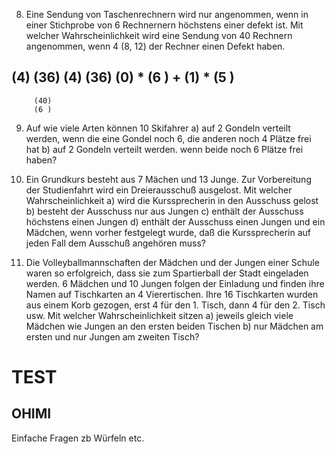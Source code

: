 8. Eine Sendung von Taschenrechnern wird nur angenommen, wenn in einer Stichprobe von 6 Rechnernern höchstens einer defekt ist. Mit welcher Wahrscheinlichkeit wird eine Sendung von 40 Rechnern angenommen, wenn 4 (8, 12) der Rechner einen Defekt haben.

(4)   (36)   (4)   (36)
(0) * (6 ) + (1) * (5 )
-----------------------
         (40)
         (6 )

9. Auf wie viele Arten können 10 Skifahrer
a) auf 2 Gondeln verteilt werden, wenn die eine Gondel noch 6, die anderen noch 4 Plätze frei hat
b) auf 2 Gondeln verteilt werden. wenn beide noch 6 Plätze frei haben?

10. Ein Grundkurs besteht aus 7 Mächen und 13 Junge. Zur Vorbereitung der Studienfahrt wird ein Dreierausschuß ausgelost. Mit welcher Wahrscheinlichkeit
a) wird die Kurssprecherin in den Ausschuss gelost
b) besteht der Ausschuss nur aus Jungen
c) enthält der Ausschuss höchstens einen Jungen
d) enthält der Ausschuss einen Jungen und ein Mädchen, wenn vorher festgelegt wurde, daß die Kurssprecherin auf jeden Fall dem Ausschuß angehören muss?

11. Die Volleyballmannschaften der Mädchen und der Jungen einer Schule waren so erfolgreich, dass sie zum Spartierball der Stadt eingeladen werden. 6 Mädchen und 10 Jungen folgen der Einladung und finden ihre Namen auf Tischkarten an 4 Vierertischen. Ihre 16 Tischkarten wurden aus einem Korb gezogen, erst 4 für den 1. Tisch, dann 4 für den 2. Tisch usw. Mit welcher Wahrscheinlichkeit sitzen
a) jeweils gleich viele Mädchen wie Jungen an den ersten beiden Tischen
b) nur Mädchen am ersten und nur Jungen am zweiten Tisch?

# TEST
## OHIMI
Einfache Fragen zb Würfeln etc.
